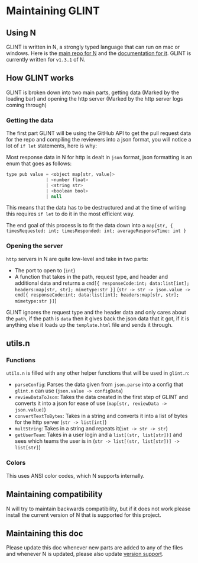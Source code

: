 # Maintaining GLINT

## Using N

GLINT is written in N, a strongly typed language that can run on mac or windows. Here is the [main repo for N](https://github.com/nbuilding/N-lang) and the [documentation for it](https://nbuilding.github.io/N-lang-docs). GLINT is currently written for `v1.3.1` of N.

## How GLINT works

GLINT is broken down into two main parts, getting data (Marked by the loading bar) and opening the http server (Marked by the http server logs coming through)

### Getting the data

The first part GLINT will be using the GitHub API to get the pull request data for the repo and compiling the reviewers into a json format, you will notice a lot of `if let` statements, here is why:

Most response data in N for http is dealt in `json` format, json formatting is an enum that goes as follows:
```js
type pub value = <object map[str, value]>
               | <number float>
               | <string str>
               | <boolean bool>
               | null
```

This means that the data has to be destructured and at the time of writing this requires `if let` to do it in the most efficient way.

The end goal of this process is to fit the data down into a `map[str, { timesRequested: int; timesResponded: int; averageResponseTime: int }`

### Opening the server

`http` servers in N are quite low-level and take in two parts:
- The port to open to (`int`)
- A function that takes in the path, request type, and header and additional data and returns a `cmd[{ responseCode:int; data:list[int]; headers:map[str, str]; mimetype:str }]` (`str -> str -> json.value -> cmd[{ responseCode:int; data:list[int]; headers:map[str, str]; mimetype:str }]`)

GLINT ignores the request type and the header data and only cares about the `path`, if the path is `data` then it gives back the json data that it got, if it is anything else it loads up the `template.html` file and sends it through.

## utils.n

### Functions

`utils.n` is filled with any other helper functions that will be used in `glint.n`:
- `parseConfig`: Parses the data given from `json.parse` into a config that `glint.n` can use (`json.value -> configData`)
- `reviewDataToJson`: Takes the data created in the first step of GLINT and converts it into a json for ease of use (`map[str, reviewData -> json.value]`)
- `convertTextToBytes`: Takes in a string and converts it into a list of bytes for the http server (`str -> list[int]`)
- `multString`: Takes in a string and repeats it(`int -> str -> str`)
- `getUserTeam`: Takes in a user login and a `list[(str, list[str])]` and sees which teams the user is in (`str -> list[(str, list[str])] -> list[str]`)

### Colors

This uses ANSI color codes, which N supports internally.
## Maintaining compatibility

N will try to maintain backwards compatibility, but if it does not work please install the current version of N that is supported for this project.

## Maintaining this doc

Please update this doc whenever new parts are added to any of the files and whenever N is updated, please also update [version support](./versionsupport.md).